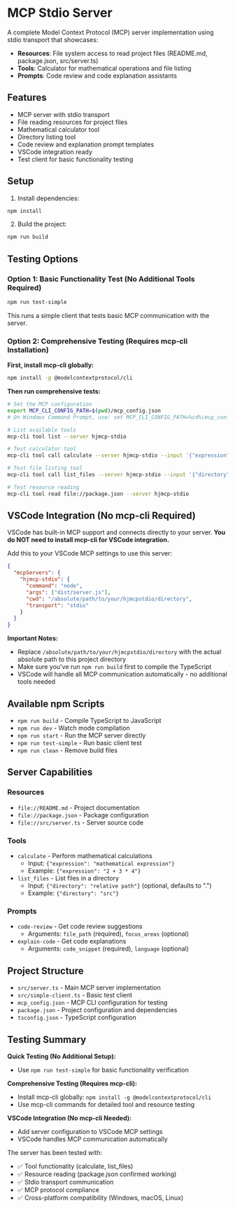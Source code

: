 # MCP Stdio Server

A complete Model Context Protocol (MCP) server implementation using stdio transport that showcases:
- **Resources**: File system access to read project files (README.md, package.json, src/server.ts)
- **Tools**: Calculator for mathematical operations and file listing
- **Prompts**: Code review and code explanation assistants

## Features

- MCP server with stdio transport
- File reading resources for project files
- Mathematical calculator tool
- Directory listing tool
- Code review and explanation prompt templates
- VSCode integration ready
- Test client for basic functionality testing

## Setup

1. Install dependencies:
```bash
npm install
```

2. Build the project:
```bash
npm run build
```

## Testing Options

### Option 1: Basic Functionality Test (No Additional Tools Required)
```bash
npm run test-simple
```
This runs a simple client that tests basic MCP communication with the server.

### Option 2: Comprehensive Testing (Requires mcp-cli Installation)

**First, install mcp-cli globally:**
```bash
npm install -g @modelcontextprotocol/cli
```

**Then run comprehensive tests:**
```bash
# Set the MCP configuration
export MCP_CLI_CONFIG_PATH=$(pwd)/mcp_config.json
# On Windows Command Prompt, use: set MCP_CLI_CONFIG_PATH=%cd%\mcp_config.json

# List available tools
mcp-cli tool list --server hjmcp-stdio

# Test calculator tool
mcp-cli tool call calculate --server hjmcp-stdio --input '{"expression": "2 + 3 * 4"}'

# Test file listing tool
mcp-cli tool call list_files --server hjmcp-stdio --input '{"directory": "."}'

# Test resource reading
mcp-cli tool read file://package.json --server hjmcp-stdio
```

## VSCode Integration (No mcp-cli Required)

VSCode has built-in MCP support and connects directly to your server. **You do NOT need to install mcp-cli for VSCode integration.**

Add this to your VSCode MCP settings to use this server:

```json
{
  "mcpServers": {
    "hjmcp-stdio": {
      "command": "node",
      "args": ["dist/server.js"],
      "cwd": "/absolute/path/to/your/hjmcpstdio/directory",
      "transport": "stdio"
    }
  }
}
```

**Important Notes:**
- Replace `/absolute/path/to/your/hjmcpstdio/directory` with the actual absolute path to this project directory
- Make sure you've run `npm run build` first to compile the TypeScript
- VSCode will handle all MCP communication automatically - no additional tools needed

## Available npm Scripts

- `npm run build` - Compile TypeScript to JavaScript
- `npm run dev` - Watch mode compilation
- `npm run start` - Run the MCP server directly
- `npm run test-simple` - Run basic client test
- `npm run clean` - Remove build files

## Server Capabilities

### Resources
- `file://README.md` - Project documentation
- `file://package.json` - Package configuration
- `file://src/server.ts` - Server source code

### Tools
- `calculate` - Perform mathematical calculations
  - Input: `{"expression": "mathematical expression"}`
  - Example: `{"expression": "2 + 3 * 4"}`
- `list_files` - List files in a directory
  - Input: `{"directory": "relative path"}` (optional, defaults to ".")
  - Example: `{"directory": "src"}`

### Prompts
- `code-review` - Get code review suggestions
  - Arguments: `file_path` (required), `focus_areas` (optional)
- `explain-code` - Get code explanations
  - Arguments: `code_snippet` (required), `language` (optional)

## Project Structure

- `src/server.ts` - Main MCP server implementation
- `src/simple-client.ts` - Basic test client
- `mcp_config.json` - MCP CLI configuration for testing
- `package.json` - Project configuration and dependencies
- `tsconfig.json` - TypeScript configuration

## Testing Summary

**Quick Testing (No Additional Setup):**
- Use `npm run test-simple` for basic functionality verification

**Comprehensive Testing (Requires mcp-cli):**
- Install mcp-cli globally: `npm install -g @modelcontextprotocol/cli`
- Use mcp-cli commands for detailed tool and resource testing

**VSCode Integration (No mcp-cli Needed):**
- Add server configuration to VSCode MCP settings
- VSCode handles MCP communication automatically

The server has been tested with:
- ✅ Tool functionality (calculate, list_files)
- ✅ Resource reading (package.json confirmed working)
- ✅ Stdio transport communication
- ✅ MCP protocol compliance
- ✅ Cross-platform compatibility (Windows, macOS, Linux)
